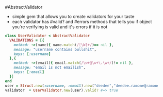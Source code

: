 #AbstractValidator
* simple gem that allows you to create validators for your taste
* each validator has #valid? and #errors methods that tells you if object you're verifying is valid and it's errors if it is not
```ruby
class UserValidator < AbstractValidator
  VALIDATIONS = [{
    method: ->(name){ name.match(/[\W]+/)== nil },
    message: "username contains bullshit",
    keys: [:username]
  },{
    method: ->(email){ email.match(/\w+@\w+\.\w+/)!= nil },
    message: "email is not emailish",
    keys: [:email]
  }]
end
user = Struct.new(:username, :email).new("deedee","deedee.ramone@ramones.com")
validator  = UserValidator.new(user).valid? #=> true
```
